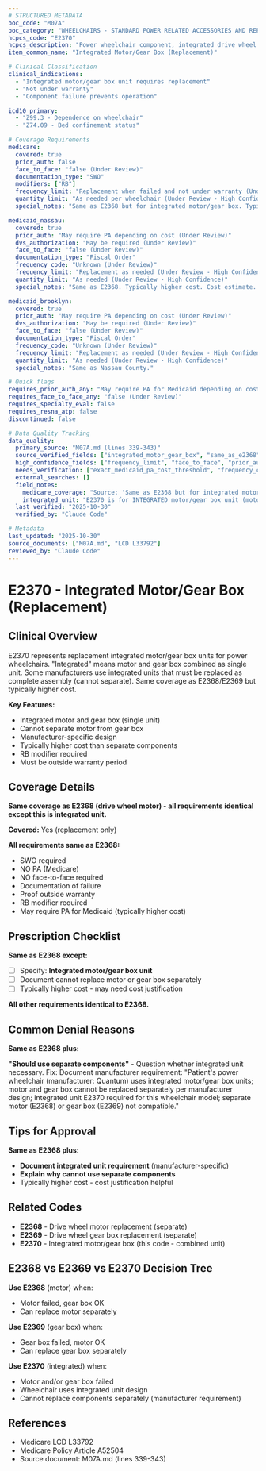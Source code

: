 ```yaml
---
# STRUCTURED METADATA
boc_code: "M07A"
boc_category: "WHEELCHAIRS - STANDARD POWER RELATED ACCESSORIES AND REPAIRS"
hcpcs_code: "E2370"
hcpcs_description: "Power wheelchair component, integrated drive wheel motor and gear box combination, replacement only"
item_common_name: "Integrated Motor/Gear Box (Replacement)"

# Clinical Classification
clinical_indications:
  - "Integrated motor/gear box unit requires replacement"
  - "Not under warranty"
  - "Component failure prevents operation"

icd10_primary:
  - "Z99.3 - Dependence on wheelchair"
  - "Z74.09 - Bed confinement status"

# Coverage Requirements
medicare:
  covered: true
  prior_auth: false
  face_to_face: "false (Under Review)"
  documentation_type: "SWO"
  modifiers: ["RB"]
  frequency_limit: "Replacement when failed and not under warranty (Under Review - High Confidence)"
  quantity_limit: "As needed per wheelchair (Under Review - High Confidence)"
  special_notes: "Same as E2368 but for integrated motor/gear box. Typically higher cost than separate components. May be manufacturer-specific integrated unit. RB modifier for replacement."

medicaid_nassau:
  covered: true
  prior_auth: "May require PA depending on cost (Under Review)"
  dvs_authorization: "May be required (Under Review)"
  face_to_face: "false (Under Review)"
  documentation_type: "Fiscal Order"
  frequency_code: "Unknown (Under Review)"
  frequency_limit: "Replacement as needed (Under Review - High Confidence)"
  quantity_limit: "As needed (Under Review - High Confidence)"
  special_notes: "Same as E2368. Typically higher cost. Cost estimate. Documentation of failure. Warranty status."

medicaid_brooklyn:
  covered: true
  prior_auth: "May require PA depending on cost (Under Review)"
  dvs_authorization: "May be required (Under Review)"
  face_to_face: "false (Under Review)"
  documentation_type: "Fiscal Order"
  frequency_code: "Unknown (Under Review)"
  frequency_limit: "Replacement as needed (Under Review - High Confidence)"
  quantity_limit: "As needed (Under Review - High Confidence)"
  special_notes: "Same as Nassau County."

# Quick flags
requires_prior_auth_any: "May require PA for Medicaid depending on cost (Under Review)"
requires_face_to_face_any: "false (Under Review)"
requires_specialty_eval: false
requires_resna_atp: false
discontinued: false

# Data Quality Tracking
data_quality:
  primary_source: "M07A.md (lines 339-343)"
  source_verified_fields: ["integrated_motor_gear_box", "same_as_e2368", "typically_higher_cost", "manufacturer_specific"]
  high_confidence_fields: ["frequency_limit", "face_to_face", "prior_auth"]
  needs_verification: ["exact_medicaid_pa_cost_threshold", "frequency_code_medicaid"]
  external_searches: []
  field_notes:
    medicare_coverage: "Source: 'Same as E2368 but for integrated motor/gear box; typically higher cost than separate components; may be manufacturer-specific integrated unit; written order; documentation of failure; warranty status.'"
    integrated_unit: "E2370 is for INTEGRATED motor/gear box unit (motor and gear box combined as single unit). Some power wheelchair manufacturers use integrated units that must be replaced as complete assembly. Cannot separate motor from gear box. Typically higher cost than replacing motor (E2368) or gear box (E2369) separately."
  last_verified: "2025-10-30"
  verified_by: "Claude Code"

# Metadata
last_updated: "2025-10-30"
source_documents: ["M07A.md", "LCD L33792"]
reviewed_by: "Claude Code"
---
```


# E2370 - Integrated Motor/Gear Box (Replacement)

## Clinical Overview

E2370 represents replacement integrated motor/gear box units for power wheelchairs. "Integrated" means motor and gear box combined as single unit. Some manufacturers use integrated units that must be replaced as complete assembly (cannot separate). Same coverage as E2368/E2369 but typically higher cost.

**Key Features:**
- Integrated motor and gear box (single unit)
- Cannot separate motor from gear box
- Manufacturer-specific design
- Typically higher cost than separate components
- RB modifier required
- Must be outside warranty period

## Coverage Details

**Same coverage as E2368 (drive wheel motor) - all requirements identical except this is integrated unit.**

**Covered:** Yes (replacement only)

**All requirements same as E2368:**
- SWO required
- NO PA (Medicare)
- NO face-to-face required
- Documentation of failure
- Proof outside warranty
- RB modifier required
- May require PA for Medicaid (typically higher cost)

## Prescription Checklist

**Same as E2368 except:**
- [ ] Specify: **Integrated motor/gear box unit**
- [ ] Document cannot replace motor or gear box separately
- [ ] Typically higher cost - may need cost justification

**All other requirements identical to E2368.**

## Common Denial Reasons

**Same as E2368 plus:**

**"Should use separate components"** - Question whether integrated unit necessary. Fix: Document manufacturer requirement: "Patient's power wheelchair (manufacturer: Quantum) uses integrated motor/gear box units; motor and gear box cannot be replaced separately per manufacturer design; integrated unit E2370 required for this wheelchair model; separate motor (E2368) or gear box (E2369) not compatible."

## Tips for Approval

**Same as E2368 plus:**
- **Document integrated unit requirement** (manufacturer-specific)
- **Explain why cannot use separate components**
- Typically higher cost - cost justification helpful

## Related Codes

- **E2368** - Drive wheel motor replacement (separate)
- **E2369** - Drive wheel gear box replacement (separate)
- **E2370** - Integrated motor/gear box (this code - combined unit)

## E2368 vs E2369 vs E2370 Decision Tree

**Use E2368** (motor) when:
- Motor failed, gear box OK
- Can replace motor separately

**Use E2369** (gear box) when:
- Gear box failed, motor OK
- Can replace gear box separately

**Use E2370** (integrated) when:
- Motor and/or gear box failed
- Wheelchair uses integrated unit design
- Cannot replace components separately (manufacturer requirement)

## References

- Medicare LCD L33792
- Medicare Policy Article A52504
- Source document: M07A.md (lines 339-343)
